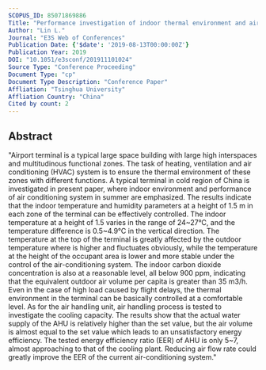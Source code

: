 ```yaml
---
SCOPUS_ID: 85071869886
Title: "Performance investigation of indoor thermal environment and air handling unit in a hub airport terminal"
Author: "Lin L."
Journal: "E3S Web of Conferences"
Publication Date: {'$date': '2019-08-13T00:00:00Z'}
Publication Year: 2019
DOI: "10.1051/e3sconf/201911101024"
Source Type: "Conference Proceeding"
Document Type: "cp"
Document Type Description: "Conference Paper"
Affliation: "Tsinghua University"
Affliation Country: "China"
Cited by count: 2
---
```


## Abstract
"Airport terminal is a typical large space building with large high interspaces and multitudinous functional zones. The task of heating, ventilation and air conditioning (HVAC) system is to ensure the thermal environment of these zones with different functions. A typical terminal in cold region of China is investigated in present paper, where indoor environment and performance of air conditioning system in summer are emphasized. The results indicate that the indoor temperature and humidity parameters at a height of 1.5 m in each zone of the terminal can be effectively controlled. The indoor temperature at a height of 1.5 varies in the range of 24~27°C, and the temperature difference is 0.5~4.9°C in the vertical direction. The temperature at the top of the terminal is greatly affected by the outdoor temperature where is higher and fluctuates obviously, while the temperature at the height of the occupant area is lower and more stable under the control of the air-conditioning system. The indoor carbon dioxide concentration is also at a reasonable level, all below 900 ppm, indicating that the equivalent outdoor air volume per capita is greater than 35 m3/h. Even in the case of high load caused by flight delays, the thermal environment in the terminal can be basically controlled at a comfortable level. As for the air handling unit, air handling process is tested to investigate the cooling capacity. The results show that the actual water supply of the AHU is relatively higher than the set value, but the air volume is almost equal to the set value which leads to an unsatisfactory energy efficiency. The tested energy efficiency ratio (EER) of AHU is only 5~7, almost approaching to that of the cooling plant. Reducing air flow rate could greatly improve the EER of the current air-conditioning system."
